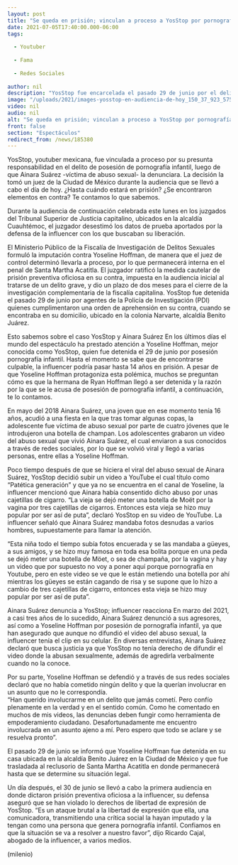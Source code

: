 ```yaml
---
layout: post
title: "Se queda en prisión; vinculan a proceso a YosStop por pornografía infantil en caso Ainara"
date: 2021-07-05T17:40:00.000-06:00
tags:
  
  - Youtuber
  
  - Fama
  
  - Redes Sociales
  
author: nil
description: "YosStop fue encarcelada el pasado 29 de junio por el delito de pornografía infantil, luego de que Ainara Suárez la acusara, pues la influencer hizo un video en el que describe el video del abuso y la revictimiza. "
image: "/uploads/2021/images-yosstop-en-audiencia-de-hoy_150_37_923_575.jpg"
video: nil
audio: nil
alt: "Se queda en prisión; vinculan a proceso a YosStop por pornografía infantil en caso Ainara"
front: false
section: "Espectáculos"
redirect_from: /news/185380
---
```


YosStop, youtuber mexicana, fue vinculada a proceso por su presunta responsabilidad en el delito de posesión de pornografía infantil, luego de que Ainara Suárez -víctima de abuso sexual- la denunciara. La decisión la tomó un juez de la Ciudad de México durante la audiencia que se llevó a cabo el día de hoy. ¿Hasta cuándo estará en prisión? ¿Se encontraron elementos en contra? Te contamos lo que sabemos.  

Durante la audiencia de continuación celebrada este lunes en los juzgados del Tribunal Superior de Justicia capitalino, ubicados en la alcaldía Cuauhtémoc, el juzgador desestimó los datos de prueba aportados por la defensa de la influencer con los que buscaban su liberación. 

El Ministerio Público de la Fiscalía de Investigación de Delitos Sexuales formuló la imputación contra Yoseline Hoffman, de manera que el juez de control determinó llevarla a proceso, por lo que permanecerá interna en el penal de Santa Martha Acatitla. El juzgador ratificó la medida cautelar de prisión preventiva oficiosa en su contra, impuesta en la audiencia inicial al tratarse de un delito grave, y dio un plazo de dos meses para el cierre de la investigación complementaria de la fiscalía capitalina. YosStop fue detenida el pasado 29 de junio por agentes de la Policía de Investigación (PDI) quienes cumplimentaron una orden de aprehensión en su contra, cuando se encontraba en su domicilio, ubicado en la colonia Narvarte, alcaldía Benito Juárez. 

Esto sabemos sobre el caso YosStop y Ainara Suárez  En los últimos días el mundo del espectáculo ha prestado atención a Yoseline Hoffman, mejor conocida como YosStop, quien fue detenida el 29 de junio por posesión pornografía infantil. Hasta el momento se sabe que de encontrarse culpable, la influencer podría pasar hasta 14 años en prisión.  A pesar de que Yoseline Hoffman protagoniza esta polémica, muchos se preguntan cómo es que la hermana de Ryan Hoffman llegó a ser detenida y la razón por la que se le acusa de posesión de pornografía infantil, a continuación, te lo contamos.

En mayo del 2018 Ainara Suárez, una joven que en ese momento tenía 16 años, acudió a una fiesta en la que tras tomar algunas copas, la adolescente fue víctima de abuso sexual por parte de cuatro jóvenes que le introdujeron una botella de champan. Los adolescentes grabaron un video del abuso sexual que vivió Ainara Suárez, el cual enviaron a sus conocidos a través de redes sociales, por lo que se volvió viral y llegó a varias personas, entre ellas a Yoseline Hoffman. 

Poco tiempo después de que se hiciera el viral del abuso sexual de Ainara Suárez, YosStop decidió subir un video a YouTube el cual título como “Patética generación” y que ya no se encuentra en el canal de Yoseline, la influencer mencionó que Ainara había consentido dicho abuso por unas cajetillas de cigarro.  “La vieja se dejó meter una botella de Moët por la vagina por tres cajetillas de cigarros. Entonces esta vieja se hizo muy popular por ser así de puta”, declaró YosStop en su video de YouTube. La influencer señaló que Ainara Suárez mandaba fotos desnudas a varios hombres, supuestamente para llamar la atención. 

“Esta niña todo el tiempo subía fotos encuerada y se las mandaba a güeyes, a sus amigos, y se hizo muy famosa en toda esa bolita porque en una peda se dejó meter una botella de Möet, o sea de champaña, por la vagina y hay un video que por supuesto no voy a poner aquí porque pornografía en Youtube, pero en este video se ve que le están metiendo una botella por ahí mientras los güeyes se están cagando de risa y se supone que lo hizo a cambio de tres cajetillas de cigarro, entonces esta vieja se hizo muy popular por ser así de puta”. 

Ainara Suárez denuncia a YosStop; influencer reacciona  En marzo del 2021, a casi tres años de lo sucedido, Ainara Suárez denunció a sus agresores, así como a Yoseline Hoffman por posesión de pornografía infantil, ya que han asegurado que aunque no difundió el video del abuso sexual, la influencer tenía el clip en su celular. En diversas entrevistas, Ainara Suárez declaró que busca justicia ya que YosStop no tenía derecho de difundir el video donde la abusan sexualmente, además de agredirla verbalmente cuando no la conoce. 

Por su parte, Yoseline Hoffman se defendió y a través de sus redes sociales declaró que no había cometido ningún delito y que la querían involucrar en un asunto que no le correspondía.  
“Han querido involucrarme en un delito que jamás cometí. Pero confío plenamente en la verdad y en el sentido común. Como he comentado en muchos de mis videos, las denuncias deben fungir como herramienta de empoderamiento ciudadano. Desafortunadamente me encuentro involucrada en un asunto ajeno a mí. Pero espero que todo se aclare y se resuelva pronto”. 

El pasado 29 de junio se informó que Yoseline Hoffman fue detenida en su casa ubicada en la alcaldía Benito Juárez en la Ciudad de México y que fue trasladada al reclusorio de Santa Martha Acatitla en donde permanecerá hasta que se determine su situación legal.  

Un día después, el 30 de junio se llevó a cabo la primera audiencia en donde dictaron prisión preventiva oficiosa a la influencer, su defensa aseguró que se han violado lo derechos de libertad de expresión de YosStop.  “Es un ataque brutal a la libertad de expresión que ella, una comunicadora, transmitiendo una crítica social la hayan imputado y la tengan como una persona que genera pornografía infantil. Confiamos en que la situación se va a resolver a nuestro favor”, dijo Ricardo Cajal, abogado de la influencer, a varios medios.

(milenio)